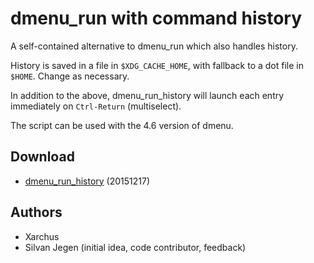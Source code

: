 dmenu\_run with command history
===============================
A self-contained alternative to dmenu\_run which also handles history.

History is saved in a file in `$XDG_CACHE_HOME`, with fallback to a dot
file in `$HOME`. Change as necessary.

In addition to the above, dmenu\_run\_history will launch each entry
immediately on `Ctrl-Return` (multiselect).

The script can be used with the 4.6 version of dmenu.

Download
--------
* [dmenu\_run\_history](dmenu_run_history) (20151217)

Authors
-------
* Xarchus
* Silvan Jegen (initial idea, code contributor, feedback)
